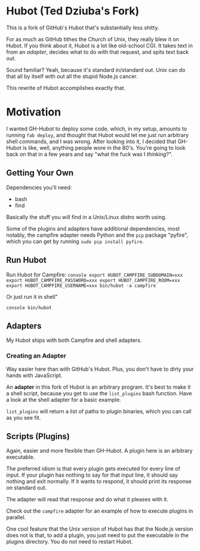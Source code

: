 # Hubot (Ted Dziuba's Fork)

This is a fork of GitHub's Hubot that's substantially less shitty.

For as much as GitHub tithes the Church of Unix, they really blew it on Hubot.
If you think about it, Hubot is a lot like old-school CGI. It takes text in
from an *adapter*, decides what to do with that request, and spits text back out.

Sound familiar? Yeah, because it's standard in/standard out. Unix can do that
all by itself with out all the stupid Node.js cancer.

This rewrite of Hubot accomplishes exactly that.

# Motivation

I wanted GH-Hubot to deploy some code, which, in my setup, amounts to running
`fab deploy`, and thought that Hubot would let me just run arbitrary shell commands,
and I was wrong. After looking into it, I decided that GH-Hubot is like, well,
anything people wore in the 80's. You're going to look back on that in a few years
and say "what the fuck was I *thinking*?".

## Getting Your Own

Dependencies you'll need:

  - bash
  - find

Basically the stuff you will find in a Unix/Linux distro worth using.


Some of the plugins and adapters have additional dependencies, most notably,
the campfire adapter needs Python and the `pip` package "pyfire", which you can get
by running `sudo pip install pyfire`.


## Run Hubot

Run Hubot for Campfire:
`console
export HUBOT_CAMPFIRE_SUBDOMAIN=xxx
export HUBOT_CAMPFIRE_PASSWORD=xxx
export HUBOT_CAMPFIRE_ROOM=xxx
export HUBOT_CAMPFIRE_USERNAME=xxx
bin/hubot -a campfire
`

Or just run it in shell"

`console
bin/hubot
`


## Adapters

My Hubot ships with both Campfire and shell adapters.

### Creating an Adapter

Way easier here than with GitHub's Hubot. Plus, you don't have to dirty your hands with JavaScript.

An **adapter** in this fork of Hubot is an arbitrary program. It's best to make it a shell
script, because you get to use the `list_plugins` bash function. Have a look at the
shell adapter for a basic example.

`list_plugins` will return a list of paths to plugin binaries, which you can call as you see fit.

## Scripts (Plugins)

Again, easier and more flexible than GH-Hubot. A plugin here is an arbitrary executable.

The preferred idiom is that every plugin gets executed for every line of input. If your plugin
has nothing to say for that input line, it should say nothing and exit normally. If it wants
to respond, it should print its response on standard out.

The adapter will read that response and do what it pleases with it.

Check out the `campfire` adapter for an example of how to execute plugins in parallel.

One cool feature that the Unix version of Hubot has that the Node.js version
does not is that, to add a plugin, you just need to put the executable in the
plugins directory. You do not need to restart Hubot.
